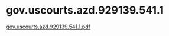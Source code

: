 # gov.uscourts.azd.929139.541.1

[gov.uscourts.azd.929139.541.1.pdf](gov%20uscourts%20azd%20929139%20541%201%206399d2d4ca0e47f78bf4a1963980b625/gov.uscourts.azd.929139.541.1.pdf)